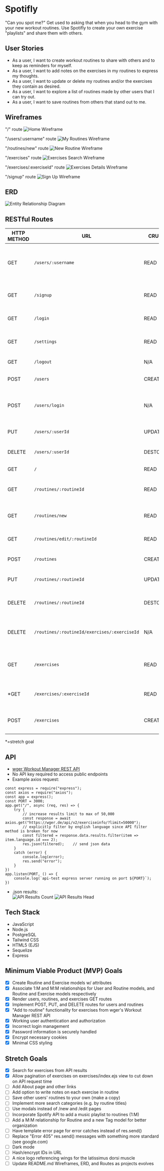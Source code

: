 # Spotifly

"Can you spot me?" Get used to asking that when you head to the gym with your new workout routines. Use Spotifly to create your own exercise "playlists" and share them with others.

## User Stories

* As a user, I want to create workout routines to share with others and to keep as reminders for myself.
* As a user, I want to add notes on the exercises in my routines to express my thoughts.
* As a user, I want to update or delete my routines and/or the exercises they contain as desired.
* As a user, I want to explore a list of routines made by other users that I can try out.
* As a user, I want to save routines from others that stand out to me.

## Wireframes

"/" route
![Home Wireframe](./img/Home-Wireframe.png)

"/users/:username" route
![My Routines Wireframe](./img/MyRoutines-Wireframe.png)

"/routines/new" route
![New Routine Wireframe](./img/NewRoutine-Wireframe.png)

"/exercises" route
![Exercises Search Wireframe](./img/Exercises-Search-Wireframe.png)

"/exercises/:exerciseId" route
![Exercises Details Wireframe](./img/Exercise-Details-Wireframe.png)

"/signup" route
![Sign Up Wireframe](./img/SignUp-Wireframe.png)

## ERD

![Entity Relationship Diagram](./img/ERD.png)

## RESTful Routes

| HTTP METHOD | URL              | CRUD    | Response                              |
| ----------- | ---------------- | ------- | ------------------------------------- |
| GET | `/users/:username` | READ | render user details page with all their routines |
| GET | `/signup` | READ | render form for user creation |
| GET | `/login` | READ | render form for user login |
| GET | `/settings` | READ | render form to edit user settings |
| GET | `/logout` | N/A | log out user |
| POST        | `/users`         | CREATE  | create new user in database           |
| POST | `/users/login` | N/A  | log a user in with provided payload of information |
| PUT         | `/users/:userId` | UPDATE  | update user in database               |
| DELETE      | `/users/:userId` | DESTORY | delete user from database             |
| GET         | `/` | READ    | render all routines     |
| GET         | `/routines/:routineId` | READ    | render routine details page     |
| GET | `/routines/new` | READ | render form for routine creation |
| GET | `/routines/edit/:routineId` | READ | render form to edit routine |
| POST | `/routines` | CREATE | create new routine in database |
| PUT | `/routines/:routineId` | UPDATE | update routine in database |
| DELETE | `/routines/:routineId` | DESTORY | delete routine from database |
| DELETE | `/routines/:routineId/exercises/:exerciseId` | N/A | remove association of an exercise to routine |
| GET         | `/exercises` | READ   | render exercises from search result |
| *GET         | `/exercises/:exerciseId` | READ    | render exercise details page  |
| POST | `/exercises` | CREATE | create new exercise in db using API data |
*=stretch goal

## API

* [wger Workout Manager REST API](https://wger.de/api/v2/)
* No API key required to access public endpoints
* Example axios request:
```
const express = require("express");
const axios = require("axios");
const app = express();
const PORT = 3000;
app.get("/", async (req, res) => {
    try {
        // increase results limit to max of 50,000
        const response = await axios.get("https://wger.de/api/v2/exerciseinfo/?limit=50000");
        // explicitly filter by english language since API filter method is broken for now
        const filtered = response.data.results.filter(item => item.language.id === 2);
        res.json(filtered);    // send json data
    } 
    catch (error) {
        console.log(error);
        res.send("error");
    }
})
app.listen(PORT, () => {
    console.log(`api-test express server running on port ${PORT}`);
})
```
* .json results:<br>
![API Results Count](./img/API_results_count.png)
![API Results Head](./img/API_results_head.png)

## Tech Stack
* JavaScript
* Node.js
* PostgreSQL
* Tailwind CSS
* HTML5 (EJS)
* Sequelize
* Express

## Minimum Viable Product (MVP) Goals
* [x] Create Routine and Exercise models w/ attributes
* [x] Associate 1:M and M:M relationships for User and Routine models, and Routine and Exercise models respectively
* [x] Render users, routines, and exercises GET routes
* [x] Implement POST, PUT, and DELETE routes for users and routines
* [x] "Add to routine" functionality for exercises from wger's Workout Manager REST API
* [x] Working user authentication and authorization
* [x] Incorrect login management
* [x] Password information is securely handled
* [x] Encrypt necessary cookies
* [x] Minimal CSS styling

## Stretch Goals
* [x] Search for exercises from API results
* [x] Allow pagination of exercises on exercises/index.ejs view to cut down on API request time
* [ ] Add About page and other links
* [ ] Add option to write notes on each exercise in routine
* [ ] Save other users' routines to your own (make a copy)
* [ ] Implement more search categories (e.g. by routine titles)
* [ ] Use modals instead of /new and /edit pages
* [ ] Incorporate Spotify API to add a music playlist to routines (1:M)
* [ ] Add a M:M relationship for Routine and a new Tag model for better organization
* [ ] Have template error page for error catches instead of res.send()
* [ ] Replace "Error 405" res.send() messages with something more standard (see google.com)
* [ ] Dark mode
* [ ] Hash/encrypt IDs in URL
* [ ] A nice logo referencing wings for the latissimus dorsi muscle
* [ ] Update README.md Wireframes, ERD, and Routes as projects evolves
